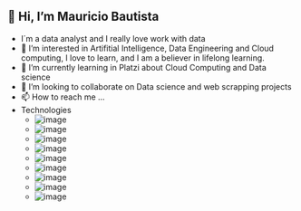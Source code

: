 ## 👋 Hi, I’m  Mauricio Bautista
- I´m a data analyst and I really love work with data
- 👀 I’m interested in Artifitial Intelligence, Data Engineering and Cloud computing, I love to learn, and I am a believer in lifelong learning.
- 🌱 I’m currently learning in Platzi about Cloud Computing and Data science
- 💞️ I’m looking to collaborate on Data science and web scrapping projects
- 📫 How to reach me ...
- Technologies
    - ![image](https://img.shields.io/badge/Python-3776AB?style=for-the-badge&logo=python&logoColor=white)    
    - ![image](https://img.shields.io/badge/JavaScript-323330?style=for-the-badge&logo=javascript&logoColor=F7DF1)    
    - ![image](https://img.shields.io/badge/Numpy-777BB4?style=for-the-badge&logo=numpy&logoColor=whit)    
    - ![image](https://img.shields.io/badge/Pandas-2C2D72?style=for-the-badge&logo=pandas&logoColor=white)    
    - ![image](https://img.shields.io/badge/PostgreSQL-316192?style=for-the-badge&logo=postgresql&logoColor=white)    
    - ![image](https://img.shields.io/badge/MongoDB-white?style=for-the-badge&logo=mongodb&logoColor=4EA94B)    
    - ![image](https://img.shields.io/badge/Django-092E20?style=for-the-badge&logo=django&logoColor=green)    
    - ![image](https://img.shields.io/badge/microsoft%20azure-0089D6?style=for-the-badge&logo=microsoft-azure&logoColor=white)    
    - ![image](https://img.shields.io/badge/Amazon_AWS-232F3E?style=for-the-badge&logo=amazon-aws&logoColor=white)
    

<!---
MauricioFBL/MauricioFBL is a ✨ special ✨ repository because its `README.md` (this file) appears on your GitHub profile.
You can click the Preview link to take a look at your changes.
--->
